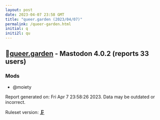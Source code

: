 ```yaml
---
layout: post
date: 2023-04-07 23:58 GMT
title: "queer.garden (2023/04/07)"
permalink: /queer-garden.html
initial: q
initi2l: qu
---
```


## 🐘[queer.garden](https://queer.garden) - Mastodon 4.0.2 (reports 33 users)

### Mods
 * @moiety

Report generated on: Fri Apr  7 23:58:26 2023. Data may be outdated or incorrect.

Ruleset version: [🗜](/version-clamp)
